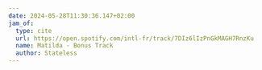 ```yaml
---
date: 2024-05-28T11:30:36.147+02:00
jam_of:
  type: cite
  url: https://open.spotify.com/intl-fr/track/7DIz6lIzPnGkMAGH7RnzKu
  name: Matilda - Bonus Track
  author: Stateless
---
```

